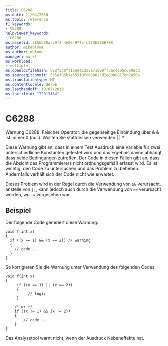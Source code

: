 ```yaml
---
title: C6288
ms.date: 11/04/2016
ms.topic: reference
f1_keywords:
- C6288
helpviewer_keywords:
- C6288
ms.assetid: 3856b80a-c9f2-4e86-97fc-c913b0186788
author: mikeblome
ms.author: mblome
manager: markl
ms.workload:
- multiple
ms.openlocfilehash: 582f5d0fc1cede1d32a71069f73acc20ac660acd
ms.sourcegitcommit: 535ef05b1e553f0fc66082cd2e0998817eb2a56a
ms.translationtype: MT
ms.contentlocale: de-DE
ms.lasthandoff: 10/07/2019
ms.locfileid: "72013164"
---
```

# <a name="c6288"></a>C6288
Warnung C6288: Falscher Operator: die gegenseitige Einbindung über & & ist immer 0 (null). Wollten Sie stattdessen verwenden &#124; &#124; ?

 Diese Warnung gibt an, dass in einem Test Ausdruck eine Variable für zwei unterschiedliche Konstanten getestet wird und das Ergebnis davon abhängt, dass beide Bedingungen zutreffen. Der Code in diesen Fällen gibt an, dass die Absicht des Programmierers nicht ordnungsgemäß erfasst wird. Es ist wichtig, den Code zu untersuchen und das Problem zu beheben. Andernfalls verhält sich der Code nicht wie erwartet.

 Dieses Problem wird in der Regel durch die Verwendung von `&&` verursacht. anstelle von `||`, kann jedoch auch durch die Verwendung von `==` verursacht werden, wo `!=` vorgesehen war.

## <a name="example"></a>Beispiel
 Der folgende Code generiert diese Warnung:

```
void f(int x)
{
  if ((x == 1) && (x == 2)) // warning
  {
    // code ...
  }
}
```

 So korrigieren Sie die Warnung unter Verwendung des folgenden Codes

```
void f(int x)
{
     if ((x == 1) || (x == 2))
     {
          // logic
     }

    /* or */
    if ((x != 1) && (x != 2))
    {
        // code ...
    }
}
```

 Das Analysetool warnt nicht, wenn der Ausdruck Nebeneffekte hat.